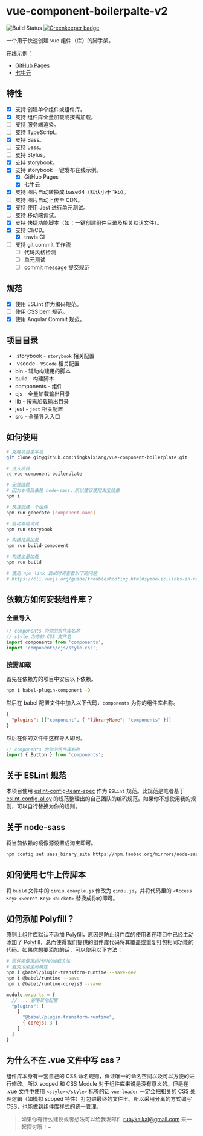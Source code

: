# vue-component-boilerpalte-v2

![Build Status](https://travis-ci.com/Yingkaixiang/vue-component-boilerplate.svg?branch=master) [![Greenkeeper badge](https://badges.greenkeeper.io/Yingkaixiang/vue-component-boilerplate.svg)](https://greenkeeper.io/)

一个用于快速创建 vue 组件（库）的脚手架。

在线示例：

* [GitHub Pages](https://yingkaixiang.github.io/vue-component-boilerplate/)
* [七牛云](http://qncdn.yingkx.top/vue-component-boilerplate/index.html?id=202002062132)

## 特性

- [x] 支持 创建单个组件或组件库。
- [x] 支持 组件库全量加载或按需加载。
- [ ] 支持 服务端渲染。
- [ ] 支持 TypeScript。
- [x] 支持 Sass。
- [ ] 支持 Less。
- [ ] 支持 Stylus。
- [x] 支持 storybook。
- [x] 支持 storybook 一键发布在线示例。
  - [x] GitHub Pages
  - [x] 七牛云
- [x] 支持 图片自动转换成 base64（默认小于 1kb）。
- [ ] 支持 图片自动上传至 CDN。
- [x] 支持 使用 Jest 进行单元测试。
- [ ] 支持 移动端调试。
- [x] 支持 快捷功能脚本（如：一键创建组件目录及相关默认文件）。
- [x] 支持 CI/CD。
  - [x] travis CI
- [ ] 支持 git commit 工作流
  - [ ] 代码风格检测
  - [ ] 单元测试
  - [ ] commit message 提交规范

## 规范

- [x] 使用 ESLint 作为编码规范。
- [ ] 使用 CSS bem 规范。
- [x] 使用 Angular Commit 规范。

## 项目目录

- .storybook - `storybook` 相关配置
- .vscode - `VSCode` 相关配置
- bin - 辅助构建用的脚本
- build - 构建脚本
- components - 组件
- cjs - 全量加载输出目录
- lib - 按需加载输出目录
- jest - `jest` 相关配置
- src - 全量导入入口
  
## 如何使用

```bash
# 克隆项目至本地
git clone git@github.com:Yingkaixiang/vue-component-boilerplate.git

# 进入项目
cd vue-component-boilerplate

# 安装依赖
# 因为本项目依赖 node-sass，所以建议使用淘宝镜像
npm i

# 快速创建一个组件
npm run generate [component-name]

# 启动本地调试
npm run storybook

# 构建按需加载
npm run build-component

# 构建全量加载
npm run build

# 使用 npm link 调试时请查看以下的问题
# https://cli.vuejs.org/guide/troubleshooting.html#symbolic-links-in-node-modules
```

## 依赖方如何安装组件库？

### 全量导入

```js
// components 为你的组件库名称
// style 为你的 CSS 文件名
import components from 'components';
import 'components/cjs/style.css';
```

### 按需加载

首先在依赖方的项目中安装以下依赖。

```bash
npm i babel-plugin-component -D
```

然后在 babel 配置文件中加入以下代码，`components` 为你的组件库名称。

```json
{
  "plugins": [["component", { "libraryName": "components" }]]
}
```

然后在你的文件中这样导入即可。

```js
// components 为你的组件库名称
import { Button } from 'components';
```

## 关于 ESLint 规范

本项目使用 [eslint-config-team-spec](https://github.com/Yingkaixiang/eslint-config-team-spec) 作为 `ESLint` 规范。此规范是笔者基于 [eslint-config-alloy](https://github.com/AlloyTeam/eslint-config-alloy) 的规范整理出的自己团队的编码规范。如果你不想使用我的规则，可以自行替换为你的规则。

## 关于 node-sass

将当前依赖的镜像源设置成淘宝即可。

```bash
npm config set sass_binary_site https://npm.taobao.org/mirrors/node-sass/
```

## 如何使用七牛上传脚本

将 `build` 文件中的 `qiniu.example.js` 修改为 `qiniu.js`，并将代码里的 `<Access Key>` `<Secret Key>` `<bucket>` 替换成你的即可。

## 如何添加 Polyfill？

原则上组件库默认不添加 Polyfill，原因是防止组件库的使用者在项目中已经主动添加了 Polyfill，总而使得我们提供的组件库代码将其覆盖或重复打包相同功能的代码。如果你想要添加的话，可以使用以下方法：

```bash
# 组件库使用运行时的加载方法
# 避免污染全局属性
npm i @babel/plugin-transform-runtime --save-dev
npm i @babel/runtime --save
npm i @babel/runtime-corejs3 --save
```

```js
module.exports = {
  // ... 省略其他配置
  "plugins": [
    [
      "@babel/plugin-transform-runtime",
      { corejs: 3 }
    ]
  ]
}
```

## 为什么不在 .vue 文件中写 css？

组件库本身有一套自己的 CSS 命名规则，保证唯一的命名空间以及可以方便的进行修改。所以 scoped 和 CSS Module 对于组件库来说是没有意义的。但是在 .vue 文件中使用 `<style></style>` 标签的话 `vue-loader` 一定会把相关的 CSS 处理逻辑（如模拟 scoped 特性）打包进最终的文件里。所以采用分离的方式编写 CSS，也能做到组件库样式的统一管理。

> 如果你有什么建议或者想法可以给我发邮件 rubykaikai@gmail.com 来一起探讨哦！~